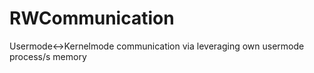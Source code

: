 # RWCommunication

Usermode<->Kernelmode communication via leveraging own usermode process/s memory
